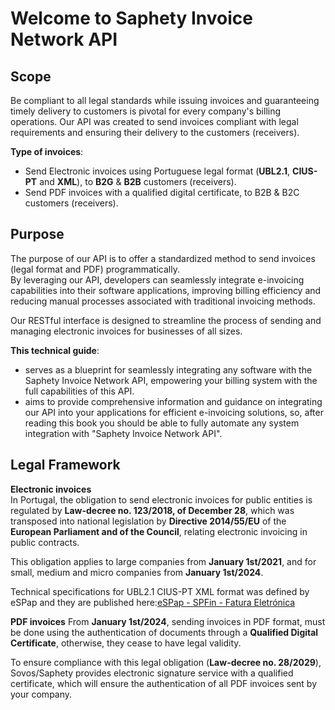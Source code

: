 # Welcome to Saphety Invoice Network API
## Scope
Be compliant to all legal standards while issuing invoices and guaranteeing timely delivery to customers is pivotal for every company's billing operations.  Our API was created to send invoices compliant with legal requirements and ensuring their delivery to the customers (receivers).

**Type of invoices**:
- Send Electronic invoices using Portuguese legal format (**UBL2.1**, **CIUS-PT** and **XML**), to **B2G** & **B2B** customers (receivers).
- Send PDF invoices with a qualified digital certificate, to B2B & B2C customers (receivers).

## Purpose
The purpose of our API is to offer a standardized method to send invoices (legal format and PDF) programmatically.  
By leveraging our API, developers can seamlessly integrate e-invoicing capabilities into their software applications, improving billing efficiency and reducing manual processes associated with traditional invoicing methods.

Our RESTful interface is designed to streamline the process of sending and managing electronic invoices for businesses of all sizes.

**This technical guide**:
- serves as a blueprint for seamlessly integrating any software with the Saphety Invoice Network API, empowering your billing system with the full capabilities of this API.
- aims to provide comprehensive information and guidance on integrating our API into your applications for efficient e-invoicing solutions, so, after reading this book you should be able to fully automate any system integration with "Saphety Invoice Network API".

## Legal Framework
**Electronic invoices**  
In Portugal, the obligation to send electronic invoices for public entities is regulated by **Law-decree no. 123/2018, of December 28**, which was transposed into national legislation by **Directive 2014/55/EU** of the **European Parliament and of the Council**, relating electronic invoicing in public contracts.

This obligation applies to large companies from **January 1st/2021**, and for small, medium and micro companies from **January 1st/2024**.

Technical specifications for UBL2.1 CIUS-PT XML format was defined by eSPap and they are published here:[eSPap - SPFin - Fatura Eletrónica ](https://www.espap.gov.pt/FrontEnd/Paginas/Areas/SP_Fin/SP_Fin_NormasFEAP_tpl_1.aspx)  

**PDF invoices**
From **January 1st/2024**, sending invoices in PDF format, must be done using the authentication of documents through a **Qualified Digital Certificate**, otherwise, they cease to have legal validity.

To ensure compliance with this legal obligation (**Law-decree no. 28/2029**), Sovos/Saphety provides electronic signature service with a qualified certificate, which will ensure the authentication of all PDF invoices sent by your company.
